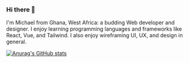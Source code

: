 ### Hi there 👋
I'm Michael from Ghana, West Africa: a budding Web developer and designer. I enjoy learning programming languages and frameworks like React, Vue, and Tailwind. I also enjoy wireframing UI, UX, and design in general.

[![Anurag's GitHub stats](https://github-readme-stats.vercel.app/api?username=TheManSkinny)](https://github.com/anuraghazra/github-readme-stats)
